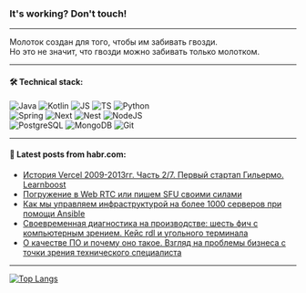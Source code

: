 ### It's working? Don't touch!

---
Молоток создан для того, чтобы им забивать гвозди. <br>
Но это не значит, что гвозди можно забивать только молотком.

---

#### 🛠️ Technical stack:

![Java](https://img.shields.io/badge/Java-informational?logo=Oracle&style=flat&logoColor=white&color=FF4500)
![Kotlin](https://img.shields.io/badge/Kotlin-informational?logo=Kotlin&style=flat&logoColor=white&color=774D97)
![JS](https://img.shields.io/badge/JS-informational?logo=javaScript&style=flat&logoColor=black&color=F7Df1E)
![TS](https://img.shields.io/badge/TypeScript-informational?logo=typeScript&style=flat&logoColor=black&color=017acc)
![Python](https://img.shields.io/badge/Python-informational?logo=Python&style=flat&logoColor=black&color=ffdd54) <br>
![Spring](https://img.shields.io/badge/SpringBoot-informational?logo=SpringBoot&style=flat&logoColor=white&color=6DB33F) 
![Next](https://img.shields.io/badge/Next.js-informational?logo=Next.js&style=flat&logoColor=white&color=3671a1)
![Nest](https://img.shields.io/badge/NestJS-informational?logo=NestJS&style=flat&logoColor=white&color=E0234E)
![NodeJS](https://img.shields.io/badge/NodeJS-informational?logo=node.js&style=flat&logoColor=white&color=70A760) <br>
![PostgreSQL](https://img.shields.io/badge/PostgreSQL-informational?logo=PostgreSQL&style=flat&logoColor=white&color=DAA520)
![MongoDB](https://img.shields.io/badge/MongoDB-informational?logo=MongoDB&style=flat&logoColor=white&color=870000)
![Git](https://img.shields.io/badge/Git-informational?logo=git&style=flat&logoColor=white&color=f74e28)

___

#### 💬 Latest posts from habr.com:

<!-- BLOG-POST-LIST:START -->
- [История Vercel 2009-2013гг. Часть 2/7. Первый стартап Гильермо. Learnboost](https://habr.com/ru/articles/790184/?utm_source=habrahabr&utm_medium=rss&utm_campaign=790184)
- [Погружение в Web RTC или пишем SFU своими силами](https://habr.com/ru/articles/790348/?utm_source=habrahabr&utm_medium=rss&utm_campaign=790348)
- [Как мы управляем инфраструктурой на более 1000 серверов при помощи Ansible](https://habr.com/ru/companies/oleg-bunin/articles/788552/?utm_source=habrahabr&utm_medium=rss&utm_campaign=788552)
- [Своевременная диагностика на производстве: шесть фич с компьютерным зрением. Кейс rdl и угольного терминала](https://habr.com/ru/companies/redmadrobot/articles/790336/?utm_source=habrahabr&utm_medium=rss&utm_campaign=790336)
- [О качестве ПО и почему оно такое. Взгляд на проблемы бизнеса с точки зрения технического специалиста](https://habr.com/ru/articles/790332/?utm_source=habrahabr&utm_medium=rss&utm_campaign=790332)
<!-- BLOG-POST-LIST:END -->

---
[![Top Langs](https://github-readme-stats-git-master-advtsetting-gmailcom.vercel.app/api/top-langs/?username=zloylis&langs_count=10&hide_title=false&title_color=e6edf3&size_weight=0.5&count_weight=0.5&layout=compact&hide_border=true&theme=dracula)](https://github.com/zloylis)

<!-- ![GitHub stats](https://github-readme-stats-git-master-advtsetting-gmailcom.vercel.app/api?username=zloylis&show_icons=true&hide_border=true&theme=dracula&hide_title=true&include_all_commits=true&count_private=true&hide=contribs&hide_rank=true) -->
